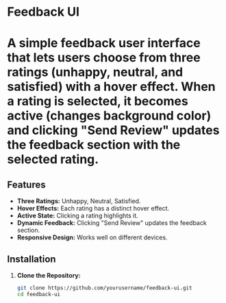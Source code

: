 # Feedback UI



# A simple feedback user interface that lets users choose from three ratings (unhappy, neutral, and satisfied) with a hover effect. When a rating is selected, it becomes active (changes background color) and clicking "Send Review" updates the feedback section with the selected rating.



## Features

- **Three Ratings:** Unhappy, Neutral, Satisfied.
- **Hover Effects:** Each rating has a distinct hover effect.
- **Active State:** Clicking a rating highlights it.
- **Dynamic Feedback:** Clicking "Send Review" updates the feedback section.
- **Responsive Design:** Works well on different devices.

## Installation

1. **Clone the Repository:**

   ```bash
   git clone https://github.com/yourusername/feedback-ui.git
   cd feedback-ui
